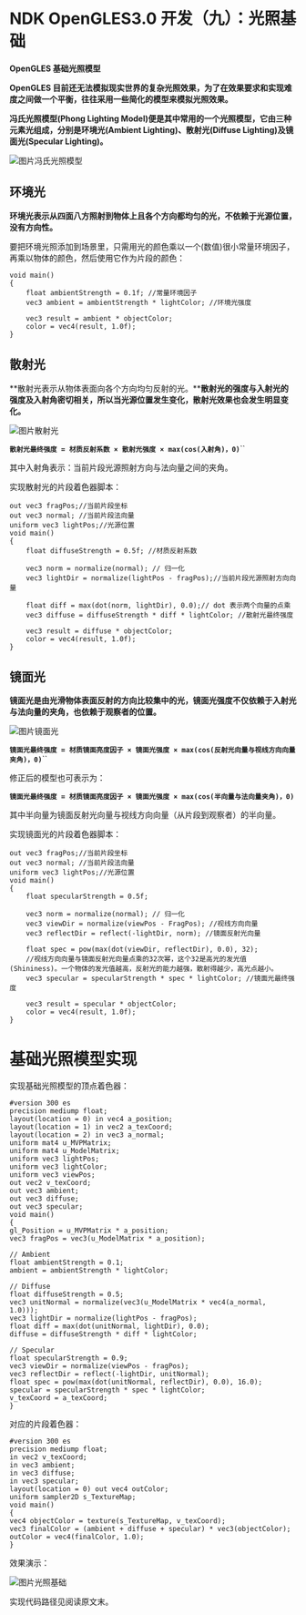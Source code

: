 # NDK OpenGLES3.0 开发（九）：光照基础

**OpenGLES 基础光照模型**



**OpenGLES 目前还无法模拟现实世界的复杂光照效果，为了在效果要求和实现难度之间做一个平衡，往往采用一些简化的模型来模拟光照效果。**

**冯氏光照模型(Phong Lighting Model)便是其中常用的一个光照模型，它由三种元素光组成，分别是环境光(Ambient Lighting)、散射光(Diffuse Lighting)及镜面光(Specular Lighting)。**

![图片](assets/009_光照基础/640.png)冯氏光照模型

## **环境光**

**环境光表示从四面八方照射到物体上且各个方向都均匀的光，不依赖于光源位置，没有方向性。**

要把环境光照添加到场景里，只需用光的颜色乘以一个(数值)很小常量环境因子，再乘以物体的颜色，然后使用它作为片段的颜色：

```
void main()
{
    float ambientStrength = 0.1f; //常量环境因子
    vec3 ambient = ambientStrength * lightColor; //环境光强度

    vec3 result = ambient * objectColor;
    color = vec4(result, 1.0f);
}
```

##  

## **散射光**

**散射光表示从物体表面向各个方向均匀反射的光。****散射光的强度与入射光的强度及入射角密切相关，所以当光源位置发生变化，散射光效果也会发生明显变化。**

![图片](assets/009_光照基础/640-1702032846250-56.png)散射光

**`散射光最终强度 = 材质反射系数 × 散射光强度 × max(cos(入射角)，0)`**``

其中入射角表示：当前片段光源照射方向与法向量之间的夹角。

实现散射光的片段着色器脚本：

```
out vec3 fragPos;//当前片段坐标
out vec3 normal; //当前片段法向量
uniform vec3 lightPos;//光源位置
void main()
{
    float diffuseStrength = 0.5f; //材质反射系数

    vec3 norm = normalize(normal); // 归一化
    vec3 lightDir = normalize(lightPos - fragPos);//当前片段光源照射方向向量

    float diff = max(dot(norm, lightDir), 0.0);// dot 表示两个向量的点乘
    vec3 diffuse = diffuseStrength * diff * lightColor; //散射光最终强度

    vec3 result = diffuse * objectColor;
    color = vec4(result, 1.0f);
}
```

## **镜面光**

**镜面光是由光滑物体表面反射的方向比较集中的光，镜面光强度不仅依赖于入射光与法向量的夹角，也依赖于观察者的位置。**

![图片](assets/009_光照基础/640-1702032846250-57.png)镜面光

**`镜面光最终强度 = 材质镜面亮度因子 × 镜面光强度 × max(cos(反射光向量与视线方向向量夹角)，0)`**``

修正后的模型也可表示为：

**`镜面光最终强度 = 材质镜面亮度因子 × 镜面光强度 × max(cos(半向量与法向量夹角)，0)`**

其中半向量为镜面反射光向量与视线方向向量（从片段到观察者）的半向量。

实现镜面光的片段着色器脚本：

```
out vec3 fragPos;//当前片段坐标
out vec3 normal; //当前片段法向量
uniform vec3 lightPos;//光源位置
void main()
{
    float specularStrength = 0.5f;

    vec3 norm = normalize(normal); // 归一化
    vec3 viewDir = normalize(viewPos - FragPos); //视线方向向量 
    vec3 reflectDir = reflect(-lightDir, norm); //镜面反射光向量

    float spec = pow(max(dot(viewDir, reflectDir), 0.0), 32); 
    //视线方向向量与镜面反射光向量点乘的32次幂，这个32是高光的发光值(Shininess)。一个物体的发光值越高，反射光的能力越强，散射得越少，高光点越小。
    vec3 specular = specularStrength * spec * lightColor; //镜面光最终强度

    vec3 result = specular * objectColor;
    color = vec4(result, 1.0f);
}
```

#  

# **基础光照模型实现**

实现基础光照模型的顶点着色器：

```
#version 300 es
precision mediump float;
layout(location = 0) in vec4 a_position;
layout(location = 1) in vec2 a_texCoord;
layout(location = 2) in vec3 a_normal;
uniform mat4 u_MVPMatrix;
uniform mat4 u_ModelMatrix;
uniform vec3 lightPos;
uniform vec3 lightColor;
uniform vec3 viewPos;
out vec2 v_texCoord;
out vec3 ambient;
out vec3 diffuse;
out vec3 specular;
void main()
{
gl_Position = u_MVPMatrix * a_position;
vec3 fragPos = vec3(u_ModelMatrix * a_position);

// Ambient
float ambientStrength = 0.1;
ambient = ambientStrength * lightColor;

// Diffuse
float diffuseStrength = 0.5;
vec3 unitNormal = normalize(vec3(u_ModelMatrix * vec4(a_normal, 1.0)));
vec3 lightDir = normalize(lightPos - fragPos);
float diff = max(dot(unitNormal, lightDir), 0.0);
diffuse = diffuseStrength * diff * lightColor;

// Specular
float specularStrength = 0.9;
vec3 viewDir = normalize(viewPos - fragPos);
vec3 reflectDir = reflect(-lightDir, unitNormal);
float spec = pow(max(dot(unitNormal, reflectDir), 0.0), 16.0);
specular = specularStrength * spec * lightColor;
v_texCoord = a_texCoord;
}
```

对应的片段着色器：

```
#version 300 es
precision mediump float;
in vec2 v_texCoord;
in vec3 ambient;
in vec3 diffuse;
in vec3 specular;
layout(location = 0) out vec4 outColor;
uniform sampler2D s_TextureMap;
void main()
{
vec4 objectColor = texture(s_TextureMap, v_texCoord);
vec3 finalColor = (ambient + diffuse + specular) * vec3(objectColor);
outColor = vec4(finalColor, 1.0);
}
```

效果演示：

![图片](assets/009_光照基础/640-1702032846250-58.gif)光照基础



实现代码路径见阅读原文末。